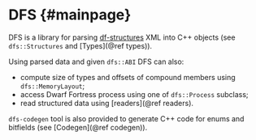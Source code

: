 # DFS {#mainpage}

DFS is a library for parsing [df-structures](https://github.com/DFHack/df-structures) XML into C++ objects (see `dfs::Structures` and [Types](@ref types)).

Using parsed data and given `dfs::ABI` DFS can also:
 - compute size of types and offsets of compound members using `dfs::MemoryLayout`;
 - access Dwarf Fortress process using one of `dfs::Process` subclass;
 - read structured data using [readers](@ref readers).

`dfs-codegen` tool is also provided to generate C++ code for enums and bitfields (see [Codegen](@ref codegen)).
